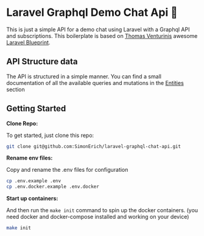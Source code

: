 # Laravel Graphql Demo Chat Api 🚀

This is just a simple API for a demo chat using Laravel with a Graphql API and subscriptions.
This boilerplate is based on [Thomas Venturinis](https://github.com/tjventurini) awesome [Laravel Blueprint](https://tjventurini.github.io/laravel-blueprint/).

## API Structure data

The API is structured in a simple manner.
You can find a small documentation of all the available queries and mutations in the [Entities](./doc/Entities.md) section


## Getting Started

**Clone Repo:**

To get started, just clone this repo:

```bash
git clone git@github.com:SimonErich/laravel-graphql-chat-api.git
```


**Rename env files:**

Copy and rename the .env files for configuration

```bash
cp .env.example .env
cp .env.docker.example .env.docker
```


**Start up containers:**

And then run the `make init` command to spin up the docker containers.
(you need docker and docker-compose installed and working on your device)

```bash
make init
```